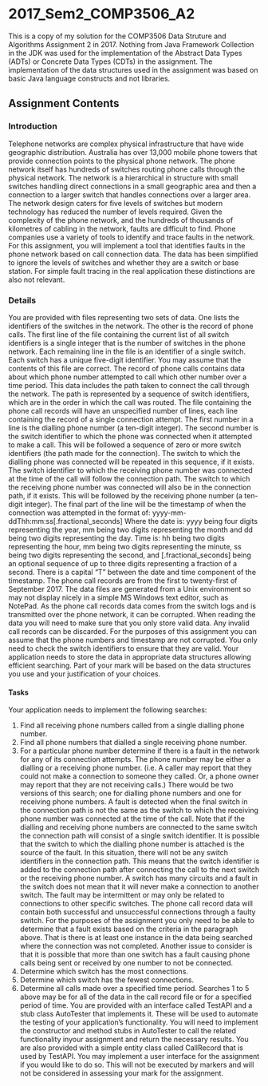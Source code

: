 # 2017_Sem2_COMP3506_A2
This is a copy of my solution for the COMP3506 Data Struture and Algorithms Assignment 2 in 2017.
Nothing from Java Framework Collection in the JDK was used for the implementation of the Abstract Data Types (ADTs) or Concrete Data Types (CDTs) in the assignment. The implementation of the data structures used in the assignment was based on basic Java language constructs and not libraries.

## Assignment Contents
### Introduction
Telephone networks are complex physical infrastructure that have wide geographic distribution. Australia has over 13,000 mobile phone towers that provide connection points to the physical phone network. The phone network itself has hundreds of switches routing phone calls through the physical network. The network is a hierarchical in structure with small switches handling direct connections in a small geographic area and then a connection to a larger switch that handles connections over a larger area. The network design caters for five levels of switches but modern technology has reduced the number of levels required.
Given the complexity of the phone network, and the hundreds of thousands of kilometres of cabling in the network, faults are difficult to find. Phone companies use a variety of tools to identify and trace faults in the network. For this assignment, you will implement a tool that identifies faults in the phone network based on call connection data. The data has been simplified to ignore the levels of switches and whether they are a switch or base station. For simple fault tracing in the real application these distinctions are also not relevant.

### Details
You are provided with files representing two sets of data. One lists the identifiers of the switches in the network. The other is the record of phone calls.
The first line of the file containing the current list of all switch identifiers is a single integer that is the number of switches in the phone network. Each remaining line in the file is an identifier of a single switch. Each switch has a unique five-digit identifier. You may assume that the contents of this file are correct.
The record of phone calls contains data about which phone number attempted to call which other number over a time period. This data includes the path taken to connect the call through the network. The path is represented by a sequence of switch identifiers, which are in the order in which the call was routed.
The file containing the phone call records will have an unspecified number of lines, each line containing the record of a single connection attempt. The first number in a line is the dialling phone number (a ten-digit integer). The second number is the switch identifier to which the phone was connected when it attempted to make a call. This will be followed a sequence of zero or more switch identifiers (the path made for the connection). The switch to which the dialling phone was connected will be repeated in this sequence, if it exists. The switch identifier to which the receiving phone number was connected at the time of the call will follow the connection path. The switch to which the receiving phone number was connected will also be in the connection path, if it exists. This will be followed by the receiving phone number (a ten-digit integer). The final part of the line will be the timestamp of when the connection was attempted in the format of:
    yyyy-mm-ddThh:mm:ss[.fractional_seconds]
Where the date is: yyyy being four digits representing the year, mm being two digits representing the month and dd being two digits representing the day. Time is: hh being two digits representing
the hour, mm being two digits representing the minute, ss being two digits representing the second, and [.fractional_seconds] being an optional sequence of up to three digits representing a fraction of a second. There is a capital “T” between the date and time component of the timestamp. The phone call records are from the first to twenty-first of September 2017.
The data files are generated from a Unix environment so may not display nicely in a simple MS Windows text editor, such as NotePad.
As the phone call records data comes from the switch logs and is transmitted over the phone network, it can be corrupted. When reading the data you will need to make sure that you only store valid data. Any invalid call records can be discarded. For the purposes of this assignment you can assume that the phone numbers and timestamp are not corrupted. You only need to check the switch identifiers to ensure that they are valid.
Your application needs to store the data in appropriate data structures allowing efficient searching. Part of your mark will be based on the data structures you use and your justification of your choices.
#### Tasks
Your application needs to implement the following searches:
1. Find all receiving phone numbers called from a single dialling phone number.
2. Find all phone numbers that dialled a single receiving phone number.
3. For a particular phone number determine if there is a fault in the network for any of its
connection attempts. The phone number may be either a dialling or a receiving phone number. (i.e. A caller may report that they could not make a connection to someone they called. Or, a phone owner may report that they are not receiving calls.) There would be two versions of this search; one for dialling phone numbers and one for receiving phone numbers.
A fault is detected when the final switch in the connection path is not the same as the switch to which the receiving phone number was connected at the time of the call. Note that if the dialling and receiving phone numbers are connected to the same switch the connection path will consist of a single switch identifier. It is possible that the switch to which the dialling phone number is attached is the source of the fault. In this situation, there will not be any switch identifiers in the connection path. This means that the switch identifier is added to the connection path after connecting the call to the next switch or the receiving phone number.
A switch has many circuits and a fault in the switch does not mean that it will never make a connection to another switch. The fault may be intermittent or may only be related to connections to other specific switches. The phone call record data will contain both successful and unsuccessful connections through a faulty switch. For the purposes of the assignment you only need to be able to determine that a fault exists based on the criteria in the paragraph above. That is there is at least one instance in the data being searched where the connection was not completed. Another issue to consider is that it is possible that more than one switch has a fault causing phone calls being sent or received by one number to not be connected.
4. Determine which switch has the most connections.
5. Determine which switch has the fewest connections.
6. Determine all calls made over a specified time period.
Searches 1 to 5 above may be for all of the data in the call record file or for a specified period of time.
You are provided with an interface called TestAPI and a stub class AutoTester that implements it. These will be used to automate the testing of your application’s functionality. You will need to implement the constructor and method stubs in AutoTester to call the related functionality inyour assignment and return the necessary results. You are also provided with a simple entity class called CallRecord that is used by TestAPI.
You may implement a user interface for the assignment if you would like to do so. This will not be executed by markers and will not be considered in assessing your mark for the assignment.
